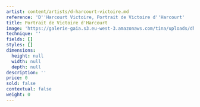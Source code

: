 ```yaml
---
artist: content/artists/d-harcourt-victoire.md
reference: 'D''Harcourt Victoire, Portrait de Victoire d''Harcourt'
title: Portrait de Victoire d'Harcourt
image: 'https://galerie-gaia.s3.eu-west-3.amazonaws.com/tina/uploads/dharcourt-victoire/galerie-gaia-victoire d''harcourt-portrait.jpg'
technique: ''
fields: []
styles: []
dimensions:
  height: null
  width: null
  depth: null
description: ''
price: 0
sold: false
contextual: false
weight: 0
---
```


